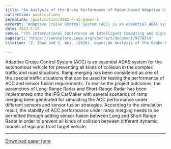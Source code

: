 ```yaml
---
title: "An Analysis of the Brake Performance of Radar-based Adaptive Cruise Control During Ramp Merging on Simulation Software"
collection: publications
permalink: /publication/2022-4-15-paper-1
excerpt: "Adaptive Cruise Control System (ACC) is an essential ADAS system for the autonomous vehicle for preventing all kinds of collision in the complex traffic and road situations. Ramp merging has been considered as one of the special traffic situations that can be used for testing the performance of ACC and sensor fusion requirements. To realise the project outcomes, the parametres of Long-Range Radar and Short-Range Radar has been implemented onto the IPG CarMaker with several scenarios of ramp merging been generated for simulating the ACC performance under different sensors and sensor fusion strategies. According to the simulation result, the stability of ACC performance under ramp merging needs to be permitted through adding sensor fusion between Long and Short Range Radar in order to prevent all kinds of collision between different dynamic models of ego and front target vehicle."
date: 2022-4-15
venue: "7th International Conference on Intelligent Computing and Signal Processing (ICSP)"
paperurl: 'https://ieeexplore.ieee.org/abstract/document/9778514'
citation: "Z. Zhao and C. Wei. (2010). &quot;An Analysis of the Brake Performance of Radar-based Adaptive Cruise Control During Ramp Merging on Simulation Software.&quot; <i>2022 7th International Conference on Intelligent Computing and Signal Processing (ICSP), Xi'an, China, 2022</i>. pp. 1112-1115."

---
```

Adaptive Cruise Control System (ACC) is an essential ADAS system for the autonomous vehicle for preventing all kinds of collision in the complex traffic and road situations. Ramp merging has been considered as one of the special traffic situations that can be used for testing the performance of ACC and sensor fusion requirements. To realise the project outcomes, the parametres of Long-Range Radar and Short-Range Radar has been implemented onto the IPG CarMaker with several scenarios of ramp merging been generated for simulating the ACC performance under different sensors and sensor fusion strategies. According to the simulation result, the stability of ACC performance under ramp merging needs to be permitted through adding sensor fusion between Long and Short Range Radar in order to prevent all kinds of collision between different dynamic models of ego and front target vehicle.

---
[Download paper here](http://ChuhengWei.github.io/files/paper1.pdf)
